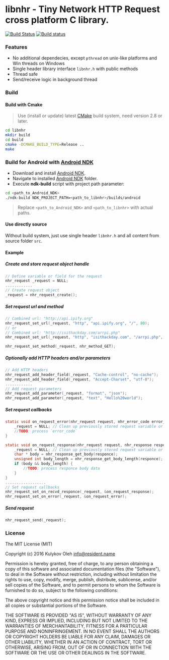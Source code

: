 # libnhr - Tiny Network HTTP Request cross platform C library.

[![Build Status](https://travis-ci.org/OlehKulykov/libnhr.svg?branch=master)](https://travis-ci.org/OlehKulykov/libnhr)
[![Build status](https://ci.appveyor.com/api/projects/status/fqggl0utd7gqguoc/branch/master?svg=true)](https://ci.appveyor.com/project/OlehKulykov/libnhr/branch/master)


### Features
* No additional dependecies, except ```pthread``` on unix-like platforms and Win threads on Windows
* Single header library interface ```libnhr.h``` with public methods
* Thread safe
* Send/receive logic in background thread


### Build

#### Build with Cmake
> Use (install or update) latest [CMake] build system, need version 2.8 or later.

```sh
cd libnhr
mkdir build
cd build
cmake -DCMAKE_BUILD_TYPE=Release ..
make
```

### Build for Android with [Android NDK]
 * Download and install [Android NDK].
 * Navigate to installed [Android NDK] folder.
 * Execute **ndk-build** script with project path parameter:

```sh
cd <path_to_Android_NDK>
./ndk-build NDK_PROJECT_PATH=<path_to_libnhr>/builds/android
```

> Replace ```<path_to_Android_NDK>``` and ```<path_to_libnhr>``` with actual paths.


#### Use directly source
Without build system, just use single header ```libnhr.h``` and all content from source folder ```src```.


#### Example
##### Create and store request object handle
```c
// Define variable or field for the request
nhr_request _request = NULL;
............
// Create request object
_request = nhr_request_create();
```

##### Set request url and method
```c
// Combined url: "http://api.ipify.org"
nhr_request_set_url(_request, "http", "api.ipify.org", "/", 80);
// or
// Combined url: "http://isithackday.com/arrpi.php"
nhr_request_set_url(_request, "http", "isithackday.com", "/arrpi.php", 80);

nhr_request_set_method(_request, nhr_method_GET);
```

##### Optionally add HTTP headers and/or parameters
```c
// Add HTTP headers
nhr_request_add_header_field(_request, "Cache-control", "no-cache");
nhr_request_add_header_field(_request, "Accept-Charset", "utf-8");
............
// Add request parameters
nhr_request_add_parameter(_request, "format", "json");
nhr_request_add_parameter(_request, "text", "Hello%20world");
```

##### Set request callbacks
```c
static void on_request_error(nhr_request request, nhr_error_code error_code) {
	_request = NULL; // Clean up previously stored request variable or field
	//TODO: process `error_code`
}

static void on_request_response(nhr_request request, nhr_response responce) {
	_request = NULL; // Clean up previously stored request variable or field
	char * body = nhr_response_get_body(responce);
	unsigned int body_length = nhr_response_get_body_length(responce);
	if (body && body_length) {
		//TODO: process responce body data
	}
}
..................
// Set request callbacks
nhr_request_set_on_recvd_responce(_request, &on_request_response);
nhr_request_set_on_error(_request, &on_request_error);
```

##### Send request
```c
nhr_request_send(_request);
```


### License

The MIT License (MIT)

Copyright (c) 2016 Kulykov Oleh <info@resident.name>

Permission is hereby granted, free of charge, to any person obtaining a copy
of this software and associated documentation files (the "Software"), to deal
in the Software without restriction, including without limitation the rights
to use, copy, modify, merge, publish, distribute, sublicense, and/or sell
copies of the Software, and to permit persons to whom the Software is
furnished to do so, subject to the following conditions:

The above copyright notice and this permission notice shall be included in
all copies or substantial portions of the Software.

THE SOFTWARE IS PROVIDED "AS IS", WITHOUT WARRANTY OF ANY KIND, EXPRESS OR
IMPLIED, INCLUDING BUT NOT LIMITED TO THE WARRANTIES OF MERCHANTABILITY,
FITNESS FOR A PARTICULAR PURPOSE AND NONINFRINGEMENT. IN NO EVENT SHALL THE
AUTHORS OR COPYRIGHT HOLDERS BE LIABLE FOR ANY CLAIM, DAMAGES OR OTHER
LIABILITY, WHETHER IN AN ACTION OF CONTRACT, TORT OR OTHERWISE, ARISING FROM,
OUT OF OR IN CONNECTION WITH THE SOFTWARE OR THE USE OR OTHER DEALINGS IN
THE SOFTWARE.


[CMake]:http://www.cmake.org
[Android NDK]:https://developer.android.com/tools/sdk/ndk/index.html
